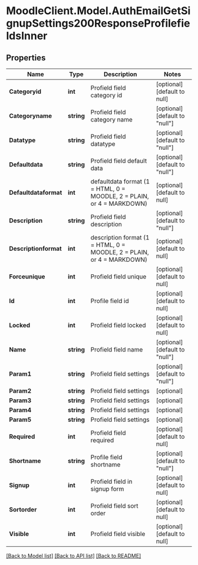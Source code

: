 # MoodleClient.Model.AuthEmailGetSignupSettings200ResponseProfilefieldsInner

## Properties

Name | Type | Description | Notes
------------ | ------------- | ------------- | -------------
**Categoryid** | **int** | Profield field category id | [optional] [default to null]
**Categoryname** | **string** | Profield field category name | [optional] [default to "null"]
**Datatype** | **string** | Profield field datatype | [optional] [default to "null"]
**Defaultdata** | **string** | Profield field default data | [optional] [default to "null"]
**Defaultdataformat** | **int** | defaultdata format (1 &#x3D; HTML, 0 &#x3D; MOODLE, 2 &#x3D; PLAIN, or 4 &#x3D; MARKDOWN) | [optional] [default to null]
**Description** | **string** | Profield field description | [optional] [default to "null"]
**Descriptionformat** | **int** | description format (1 &#x3D; HTML, 0 &#x3D; MOODLE, 2 &#x3D; PLAIN, or 4 &#x3D; MARKDOWN) | [optional] [default to null]
**Forceunique** | **int** | Profield field unique | [optional] [default to null]
**Id** | **int** | Profile field id | [optional] [default to null]
**Locked** | **int** | Profield field locked | [optional] [default to null]
**Name** | **string** | Profield field name | [optional] [default to "null"]
**Param1** | **string** | Profield field settings | [optional] [default to "null"]
**Param2** | **string** | Profield field settings | [optional] 
**Param3** | **string** | Profield field settings | [optional] 
**Param4** | **string** | Profield field settings | [optional] 
**Param5** | **string** | Profield field settings | [optional] 
**Required** | **int** | Profield field required | [optional] [default to null]
**Shortname** | **string** | Profile field shortname | [optional] [default to "null"]
**Signup** | **int** | Profield field in signup form | [optional] [default to null]
**Sortorder** | **int** | Profield field sort order | [optional] [default to null]
**Visible** | **int** | Profield field visible | [optional] [default to null]

[[Back to Model list]](../README.md#documentation-for-models) [[Back to API list]](../README.md#documentation-for-api-endpoints) [[Back to README]](../README.md)

